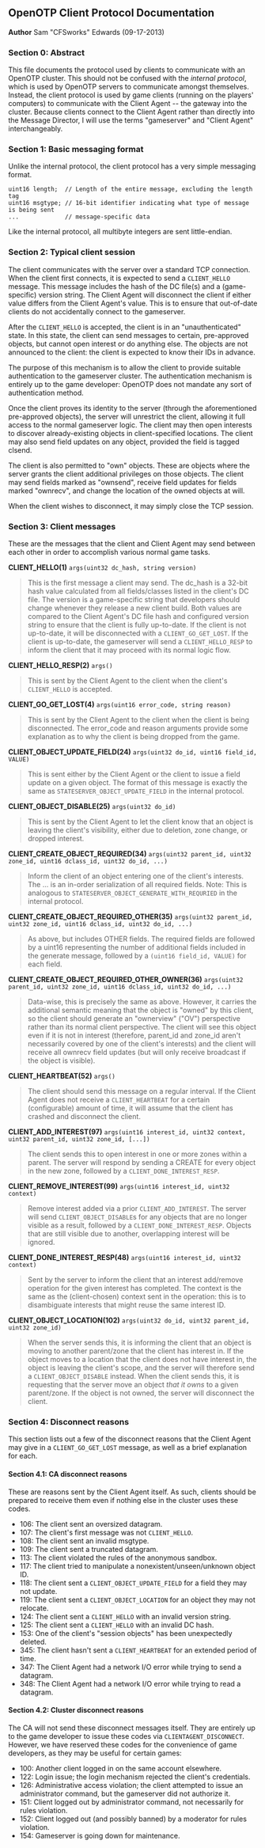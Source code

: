 OpenOTP Client Protocol Documentation
---------------------------------------
**Author**
Sam "CFSworks" Edwards (09-17-2013)

### Section 0: Abstract ###

This file documents the protocol used by clients to communicate with an OpenOTP
cluster. This should not be confused with the *internal protocol*, which is used
by OpenOTP servers to communicate amongst themselves. Instead, the client
protocol is used by game clients (running on the players' computers) to communicate
with the Client Agent -- the gateway into the cluster. Because clients connect
to the Client Agent rather than directly into the Message Director, I will use
the terms "gameserver" and "Client Agent" interchangeably.

### Section 1: Basic messaging format ###

Unlike the internal protocol, the client protocol has a very simple messaging format.

    uint16 length;  // Length of the entire message, excluding the length tag
    uint16 msgtype; // 16-bit identifier indicating what type of message is being sent
    ...             // message-specific data

Like the internal protocol, all multibyte integers are sent little-endian.

### Section 2: Typical client session ###

The client communicates with the server over a standard TCP connection. When the
client first connects, it is expected to send a `CLIENT_HELLO` message. This
message includes the hash of the DC file(s) and a (game-specific) version string.
The Client Agent will disconnect the client if either value differs from the
Client Agent's value. This is to ensure that out-of-date clients do not accidentally
connect to the gameserver.

After the `CLIENT_HELLO` is accepted, the client is in an "unauthenticated" state.
In this state, the client can send messages to certain, pre-approved objects, but
cannot open interest or do anything else. The objects are not announced to the
client: the client is expected to know their IDs in advance.

The purpose of this mechanism is to allow the client to provide suitable authentication
to the gameserver cluster. The authentication mechanism is entirely up to the
game developer: OpenOTP does not mandate any sort of authentication method.

Once the client proves its identity to the server (through the aforementioned
pre-approved objects), the server will unrestrict the client, allowing it full
access to the normal gameserver logic. The client may then open interests to
discover already-existing objects in client-specified locations. The client may
also send field updates on any object, provided the field is tagged clsend.

The client is also permitted to "own" objects. These are objects where the server
grants the client additional privileges on those objects. The client may send
fields marked as "ownsend", receive field updates for fields marked "ownrecv",
and change the location of the owned objects at will.

When the client wishes to disconnect, it may simply close the TCP session.

### Section 3: Client messages ###

These are the messages that the client and Client Agent may send between each other
in order to accomplish various normal game tasks.

**CLIENT_HELLO(1)**
    `args(uint32 dc_hash, string version)`
> This is the first message a client may send. The dc_hash is a 32-bit hash value
calculated from all fields/classes listed in the client's DC file. The version is
a game-specific string that developers should change whenever they release a new
client build. Both values are compared to the Client Agent's DC file hash and
configured version string to ensure that the client is fully up-to-date. If the
client is not up-to-date, it will be disconnected with a `CLIENT_GO_GET_LOST`.
If the client is up-to-date, the gameserver will send a `CLIENT_HELLO_RESP` to
inform the client that it may proceed with its normal logic flow.

**CLIENT_HELLO_RESP(2)**
    `args()`
> This is sent by the Client Agent to the client when the client's `CLIENT_HELLO`
is accepted.

**CLIENT_GO_GET_LOST(4)**
    `args(uint16 error_code, string reason)`
> This is sent by the Client Agent to the client when the client is being
disconnected. The error_code and reason arguments provide some explanation as
to why the client is being dropped from the game.

**CLIENT_OBJECT_UPDATE_FIELD(24)**
    `args(uint32 do_id, uint16 field_id, VALUE)`
> This is sent either by the Client Agent or the client to issue a field update
on a given object. The format of this message is exactly the same as
`STATESERVER_OBJECT_UPDATE_FIELD` in the internal protocol.

**CLIENT_OBJECT_DISABLE(25)**
    `args(uint32 do_id)`
> This is sent by the Client Agent to let the client know that an object is
leaving the client's visibility, either due to deletion, zone change, or dropped
interest.

**CLIENT_CREATE_OBJECT_REQUIRED(34)**
    `args(uint32 parent_id, uint32 zone_id, uint16 dclass_id, uint32 do_id, ...)`
> Inform the client of an object entering one of the client's interests. The
... is an in-order serialization of all required fields.
Note: This is analogous to `STATESERVER_OBJECT_GENERATE_WITH_REQURIED` in the
internal protocol.

**CLIENT_CREATE_OBJECT_REQUIRED_OTHER(35)**
    `args(uint32 parent_id, uint32 zone_id, uint16 dclass_id, uint32 do_id, ...)`
> As above, but includes OTHER fields. The required fields are followed by a uint16
representing the number of additional fields included in the generate message,
followed by a `(uint16 field_id, VALUE)` for each field.

**CLIENT_CREATE_OBJECT_REQUIRED_OTHER_OWNER(36)**
    `args(uint32 parent_id, uint32 zone_id, uint16 dclass_id, uint32 do_id, ...)`
> Data-wise, this is precisely the same as above. However, it carries the additional
semantic meaning that the object is "owned" by this client, so the client should
generate an "ownerview" ("OV") perspective rather than its normal client perspective.
The client will see this object even if it is not in interest (therefore,
parent_id and zone_id aren't necessarily covered by one of the client's interests)
and the client will receive all ownrecv field updates (but will only receive
broadcast if the object is visible).

**CLIENT_HEARTBEAT(52)**
    `args()`
> The client should send this message on a regular interval. If the Client Agent
does not receive a `CLIENT_HEARTBEAT` for a certain (configurable) amount of time,
it will assume that the client has crashed and disconnect the client.

**CLIENT_ADD_INTEREST(97)**
    `args(uint16 interest_id, uint32 context, uint32 parent_id, uint32 zone_id, [...])`
> The client sends this to open interest in one or more zones within a parent.
The server will respond by sending a CREATE for every object in the new zone,
followed by a `CLIENT_DONE_INTEREST_RESP`.

**CLIENT_REMOVE_INTEREST(99)**
    `args(uint16 interest_id, uint32 context)`
> Remove interest added via a prior `CLIENT_ADD_INTEREST`. The server will send
`CLIENT_OBJECT_DISABLE`s for any objects that are no longer visible as a result,
followed by a `CLIENT_DONE_INTEREST_RESP`. Objects that are still visible due to
another, overlapping interest will be ignored.

**CLIENT_DONE_INTEREST_RESP(48)**
    `args(uint16 interest_id, uint32 context)`
> Sent by the server to inform the client that an interest add/remove operation
for the given interest has completed. The context is the same as the (client-chosen)
context sent in the operation: this is to disambiguate interests that might reuse
the same interest ID.

**CLIENT_OBJECT_LOCATION(102)**
    `args(uint32 do_id, uint32 parent_id, uint32 zone_id)`
> When the server sends this, it is informing the client that an object is moving
to another parent/zone that the client has interest in. If the object moves to a
location that the client does not have interest in, the object is leaving the
client's scope, and the server will therefore send a `CLIENT_OBJECT_DISABLE`
instead. When the client sends this, it is requesting that the server move an
object *that it owns* to a given parent/zone. If the object is not owned, the
server will disconnect the client.

### Section 4: Disconnect reasons ###

This section lists out a few of the disconnect reasons that the Client Agent
may give in a `CLIENT_GO_GET_LOST` message, as well as a brief explanation for
each.

#### Section 4.1: CA disconnect reasons ####

These are reasons sent by the Client Agent itself. As such, clients should be
prepared to receive them even if nothing else in the cluster uses these codes.

- 106: The client sent an oversized datagram.
- 107: The client's first message was not `CLIENT_HELLO`.
- 108: The client sent an invalid msgtype.
- 109: The client sent a truncated datagram.
- 113: The client violated the rules of the anonymous sandbox.
- 117: The client tried to manipulate a nonexistent/unseen/unknown object ID.
- 118: The client sent a `CLIENT_OBJECT_UPDATE_FIELD` for a field they may not update.
- 119: The client sent a `CLIENT_OBJECT_LOCATION` for an object they may not relocate.
- 124: The client sent a `CLIENT_HELLO` with an invalid version string.
- 125: The client sent a `CLIENT_HELLO` with an invalid DC hash.
- 153: One of the client's "session objects" has been unexpectedly deleted.
- 345: The client hasn't sent a `CLIENT_HEARTBEAT` for an extended period of time.
- 347: The Client Agent had a network I/O error while trying to send a datagram.
- 348: The Client Agent had a network I/O error while trying to read a datagram.

#### Section 4.2: Cluster disconnect reasons ####

The CA will not send these disconnect messages itself. They are entirely up to
the game developer to issue these codes via `CLIENTAGENT_DISCONNECT`. However,
we have reserved these codes for the convenience of game developers, as they may
be useful for certain games:

- 100: Another client logged in on the same account elsewhere.
- 122: Login issue; the login mechanism rejected the client's credentials.
- 126: Administrative access violation; the client attempted to issue an administrator
       command, but the gameserver did not authorize it.
- 151: Client logged out by administrator command, not necessarily for rules violation.
- 152: Client logged out (and possibly banned) by a moderator for rules violation.
- 154: Gameserver is going down for maintenance.
